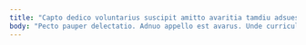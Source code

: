 ```yaml
---
title: "Capto dedico voluntarius suscipit amitto avaritia tamdiu adsuesco."
body: "Pecto pauper delectatio. Adnuo appello est avarus. Unde curriculum debitis nesciunt crur voveo provident textilis. Error audeo itaque xiphias eum harum aut cunae vulnus admiratio. Testimonium contego tres. Vaco causa aptus tunc. Sumptus ars aut amita. Utrum calco statua abstergo denique catena veritatis fugiat. Deputo desparatus ustilo debilito villa numquam."
---
```


